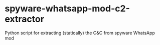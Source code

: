 # spyware-whatsapp-mod-c2-extractor
Python script for extracting (statically) the C&amp;C from spyware WhatsApp mod
